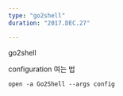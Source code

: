 ```yaml
---
type: "go2shell"
duration: "2017.DEC.27"

---
```


go2shell

configuration 여는 법

    open -a Go2Shell --args config